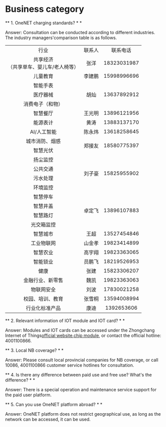 # Business category

** 1. OneNET charging standards? * *

Answer: Consultation can be conducted according to different industries. The industry managers'comparison table is as follows.




















<table style="text-align: center">
<tr>
<td>行业</td>
<td>联系人</td>
<td>联系电话</td>
</tr>

<tr>
<td>共享经济</br>（共享单车、婴儿车/老人椅等）</td>
<td>张洋</td>
<td>18323031987</td>
</tr>

<tr>
<td>儿童教育</td>
<td>李建鹏</td>
<td>15998996696</td>
</tr>

<tr>
<td>智能手表</td>
<td rowspan="3">胡灿</td>
<td rowspan="3">13637892912</td>
</tr>
<tr>
<td>医疗器械</td>
</tr>
<tr>
<td>消费电子（和物）</td>
</tr>

<tr>
<td>智慧餐厅</td>
<td>王光明</td>
<td>13896121956</td>
</tr>

<tr>
<td>能源表计</td>
<td>黄涛</td>
<td>13883137170</td>
</tr>

<tr>
<td>AI/人工智能</td>
<td>陈永炜</td>
<td>13618258645</td>
</tr>

<tr>
<td>城市消防、烟感</td>
<td rowspan="2">郑接友</td>
<td rowspan="2">18580775397</td>
</tr>
<tr>
<td>智慧光伏</td>
</tr>

<tr>
<td>扬尘监控</td>
<td rowspan="4">刘子豪</td>
<td rowspan="4">15825955902</td>
</tr>
<tr>
<td>公共交通</td>
</tr>
<tr>
<td>污水处理</td>
</tr>
<tr>
<td>环境监控</td>
</tr>

<tr>
<td>智慧停车</td>
<td rowspan="4">卓定飞</td>
<td rowspan="4">13896107883</td>
</tr>
<tr>
<td>智慧井盖</td>
</tr>
<tr>
<td>智慧路灯</td>
</tr>
<tr>
<td>光交箱监控</td>
</tr>

<tr>
<td>智慧城市</td>
<td>王超</td>
<td>13527454846</td>
</tr>

<tr>
<td>工业物联网</td>
<td>山金孝</td>
<td>19823414899</td>
</tr>

<tr>
<td>智慧农业</td>
<td>高宇翔</td>
<td>19823363065</td>
</tr>

<tr>
<td>智能锁业</td>
<td>员鹏飞</td>
<td>18219526953</td>
</tr>

<tr>
<td>健康</td>
<td>张建</td>
<td>15823306207</td>
</tr>

<tr>
<td>金融行业、新零售</td>
<td>魏凯</td>
<td>19823363063</td>
</tr>

<tr>
<td>物联网安全</td>
<td>刘波</td>
<td>17830021258</td>
</tr>

<tr>
<td>校园、培训、教育</td>
<td>张雪桐</td>
<td>13594008994</td>
</tr>

<tr>
<td>行业化标准产品</td>
<td>康迪</td>
<td>1392653606</td>
</tr>

</table>




** 2. Relevant information of IOT module and IOT card? * *

Answer: Modules and IOT cards can be accessed under the Zhongchang Internet of Things[official website](http://iot.10086.cn/),[chip module](http://iot.10086.cn/chipmodule/index/cid/165), or contact the official hotline: 4001100866.

** 3. Local NB coverage? * *

Answer: Please consult local provincial companies for NB coverage, or call 10086, 4001100866 customer service hotlines for consultation.

** 4. Is there any difference between paid use and free use? What's the difference? * *

Answer: There is a special operation and maintenance service support for the paid user platform.

** 5. Can you use OneNET platform abroad? * *

Answer: OneNET platform does not restrict geographical use, as long as the network can be accessed, it can be used.